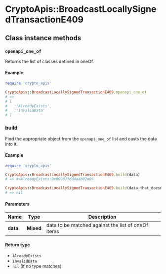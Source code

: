 # CryptoApis::BroadcastLocallySignedTransactionE409

## Class instance methods

### `openapi_one_of`

Returns the list of classes defined in oneOf.

#### Example

```ruby
require 'crypto_apis'

CryptoApis::BroadcastLocallySignedTransactionE409.openapi_one_of
# =>
# [
#   :'AlreadyExists',
#   :'InvalidData'
# ]
```

### build

Find the appropriate object from the `openapi_one_of` list and casts the data into it.

#### Example

```ruby
require 'crypto_apis'

CryptoApis::BroadcastLocallySignedTransactionE409.build(data)
# => #<AlreadyExists:0x00007fdd4aab02a0>

CryptoApis::BroadcastLocallySignedTransactionE409.build(data_that_doesnt_match)
# => nil
```

#### Parameters

| Name | Type | Description |
| ---- | ---- | ----------- |
| **data** | **Mixed** | data to be matched against the list of oneOf items |

#### Return type

- `AlreadyExists`
- `InvalidData`
- `nil` (if no type matches)

